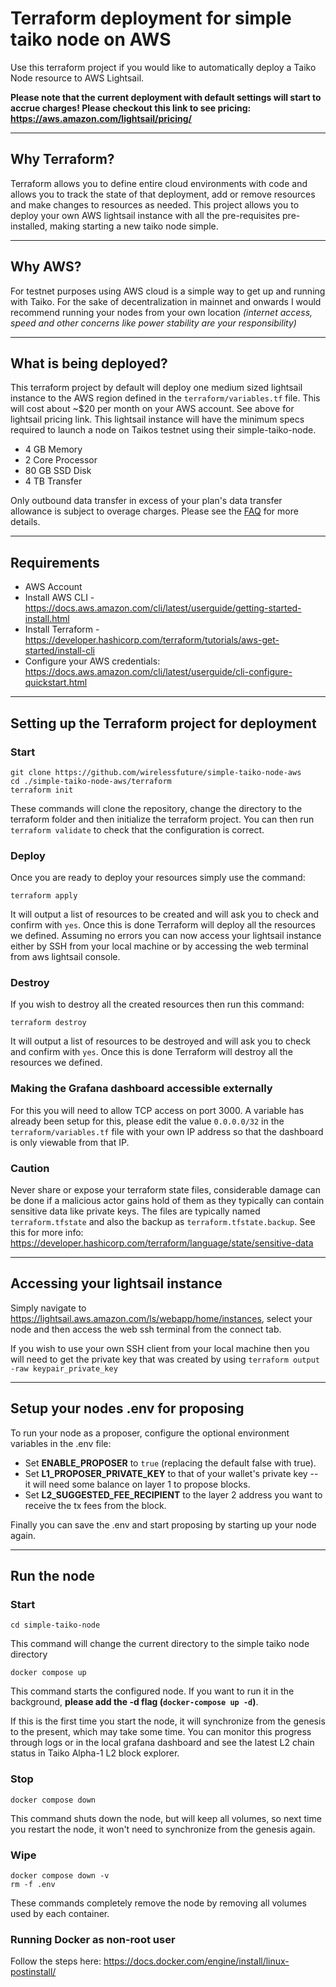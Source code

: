 # Terraform deployment for simple taiko node on AWS
Use this terraform project if you would like to automatically deploy a Taiko Node resource to AWS Lightsail.

**Please note that the current deployment with default settings will start to accrue charges! Please checkout
this link to see pricing: https://aws.amazon.com/lightsail/pricing/**

---

## Why Terraform?
Terraform allows you to define entire cloud environments with code and allows you to track the state of that deployment, add or remove resources and make changes to resources as needed. This project allows you to deploy your own AWS lightsail instance with all the pre-requisites pre-installed, making starting a new taiko node simple. 

---

## Why AWS?
For testnet purposes using AWS cloud is a simple way to get up and running with Taiko. For the sake of decentralization in mainnet and onwards I would recommend running your nodes from your own location *(internet access, speed and other concerns like power stability are your responsibility)*

---
## What is being deployed?
This terraform project by default will deploy one medium sized lightsail instance to the AWS region defined in the `terraform/variables.tf` file. This will cost about ~$20 per month on your AWS account. See above for lightsail pricing link. This lightsail instance will have the minimum specs required to launch a node on Taikos testnet using their simple-taiko-node. 

- 4 GB Memory
- 2 Core Processor
- 80 GB SSD Disk
- 4 TB Transfer

Only outbound data transfer in excess of your plan's data transfer allowance is subject to overage charges. Please see the [FAQ](https://aws.amazon.com/lightsail/faq/) for more details. 

---

## Requirements
* AWS Account
* Install AWS CLI - https://docs.aws.amazon.com/cli/latest/userguide/getting-started-install.html
* Install Terraform - https://developer.hashicorp.com/terraform/tutorials/aws-get-started/install-cli
* Configure your AWS credentials: https://docs.aws.amazon.com/cli/latest/userguide/cli-configure-quickstart.html

---

## Setting up the Terraform project for deployment
### Start
```
git clone https://github.com/wirelessfuture/simple-taiko-node-aws
cd ./simple-taiko-node-aws/terraform
terraform init
```

These commands will clone the repository, change the directory to the terraform folder and then initialize the terraform project. You can then run `terraform validate` to check that the configuration is correct.

### Deploy
Once you are ready to deploy your resources simply use the command:
```
terraform apply
```

It will output a list of resources to be created and will ask you to check and confirm with `yes`. Once this is done Terraform will deploy all the resources we defined. Assuming no errors you can now access your lightsail instance either by SSH from your local machine or by accessing the web terminal from aws lightsail console. 

### Destroy
If you wish to destroy all the created resources then run this command:
```
terraform destroy
```

It will output a list of resources to be destroyed and will ask you to check and confirm with `yes`. Once this is done Terraform will destroy all the resources we defined.

### Making the Grafana dashboard accessible externally
For this you will need to allow TCP access on port 3000. A variable has already been setup for this, please edit the value `0.0.0.0/32` in the `terraform/variables.tf` file with your own IP address so that the dashboard is only viewable from that IP. 

### Caution
Never share or expose your terraform state files, considerable damage can be done if a malicious actor gains hold of them as they typically can contain sensitive data like private keys. The files are typically named `terraform.tfstate` and also the backup as `terraform.tfstate.backup`. See this for more info: https://developer.hashicorp.com/terraform/language/state/sensitive-data

---

## Accessing your lightsail instance
Simply navigate to https://lightsail.aws.amazon.com/ls/webapp/home/instances, select your node and then access the web ssh terminal from the connect tab.

If you wish to use your own SSH client from your local machine then you will need to get the private key that was created by using `terraform output -raw keypair_private_key`

---

## Setup your nodes .env for proposing
To run your node as a proposer, configure the optional environment variables in the .env file:

* Set **ENABLE_PROPOSER** to `true` (replacing the default false with true).
* Set **L1_PROPOSER_PRIVATE_KEY** to that of your wallet's private key -- it will need some balance on layer 1 to propose blocks.
* Set **L2_SUGGESTED_FEE_RECIPIENT** to the layer 2 address you want to receive the tx fees from the block.

Finally you can save the .env and start proposing by starting up your node again.

---

## Run the node
### Start
```
cd simple-taiko-node
```

This command will change the current directory to the simple taiko node directory

```
docker compose up
```

This command starts the configured node. If you want to run it in the background, **please add the -d flag (`docker-compose up -d`)**.

If this is the first time you start the node, it will synchronize from the genesis to the present, which may take some time. You can monitor this progress through logs or in the local grafana dashboard and see the latest L2 chain status in Taiko Alpha-1 L2 block explorer.

### Stop
```
docker compose down
```

This command shuts down the node, but will keep all volumes, so next time you restart the node, it won't need to synchronize from the genesis again.

### Wipe
```
docker compose down -v
rm -f .env
```

These commands completely remove the node by removing all volumes used by each container.

### Running Docker as non-root user
Follow the steps here: 
https://docs.docker.com/engine/install/linux-postinstall/ 